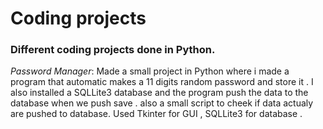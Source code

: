 # Coding projects

### Different coding projects done in Python. 

*Password Manager*: Made a small project in Python where i made a program that automatic makes a 11 digits random password and store it . 
I also installed a SQLLite3 database and the program push the data to the database when we push save . also a small script to cheek if data actualy are pushed to database.  Used Tkinter for GUI , SQLLite3 for database . 







